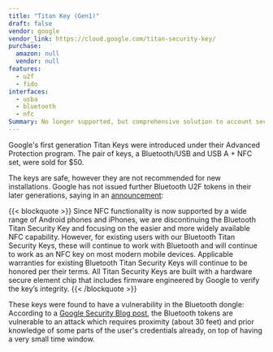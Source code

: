 ```yaml
---
title: "Titan Key (Gen1)"
draft: false
vendor: google
vendor_link: https://cloud.google.com/titan-security-key/
purchase:
  amazon: null
  vendor: null
features:
  - u2f
  - fido
interfaces:
  - usba
  - bluetooth
  - nfc
Summary: No longer supported, but comprehensive solution to account security. 
---
```


Google's first generation Titan Keys were introduced under their Advanced Protection program. 
The pair of keys, a Bluetooth/USB and USB A + NFC set, were sold for $50. 


The keys are safe, however they are not recommended for new installations. Google has not issued
further Bluetooth U2F tokens in their later generations, saying in an [announcement](https://security.googleblog.com/2021/08/simplifying-titan-security-key-options.html):

{{< blockquote >}} 
Since NFC functionality is now supported by a wide range of Android phones and iPhones, we are discontinuing the Bluetooth Titan Security Key and focusing on the easier and more widely available NFC capability. However, for existing users with our Bluetooth Titan Security Keys, these will continue to work with Bluetooth and will continue to work as an NFC key on most modern mobile devices. Applicable warranties for existing Bluetooth Titan Security Keys will continue to be honored per their terms. All Titan Security Keys are built with a hardware secure element chip that includes firmware engineered by Google to verify the key’s integrity.
{{< /blockquote >}}

These keys were found to have a vulnerability in the Bluetooth dongle: According to a
[Google Security Blog post](https://security.googleblog.com/2019/05/titan-keys-update.html), the
Bluetooth tokens are vulnerable to an attack which requires proximity (about 30 feet) and
prior knowledge of some parts of the user's credentials already, on top of having a very small
time window.